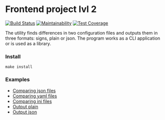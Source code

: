 # Frontend project lvl 2

[![Build Status](https://travis-ci.org/Slavakaderkin/frontend-project-lvl2.svg?branch=master)](https://travis-ci.org/Slavakaderkin/frontend-project-lvl2) [![Maintainability](https://api.codeclimate.com/v1/badges/20aabca06b4c0c763999/maintainability)](https://codeclimate.com/github/Slavakaderkin/frontend-project-lvl2/maintainability) [![Test Coverage](https://api.codeclimate.com/v1/badges/20aabca06b4c0c763999/test_coverage)](https://codeclimate.com/github/Slavakaderkin/frontend-project-lvl2/test_coverage)

The utility finds differences in two configuration files and outputs them in three formats: signs, plain or json. The program works as a CLI application or is used as a library.

### Install

`make install`

### Examples 

* [Comparing json files](https://asciinema.org/a/jbW2x862ipxtj8JnpEYS3KOaK)
* [Comparing yaml files](https://asciinema.org/a/zQM2FRwOGAyJ4SslFmyTwL2V6)
* [Comparing ini files](https://asciinema.org/a/r4RumrTB0yIppvYDXZS4XFnbK)
* [Output plain](https://asciinema.org/a/FpA4QOS9ag88fbXHXFE25bRto)
* [Output json](https://asciinema.org/a/tMlzdS2io5TwDHHg297COasxJ)
